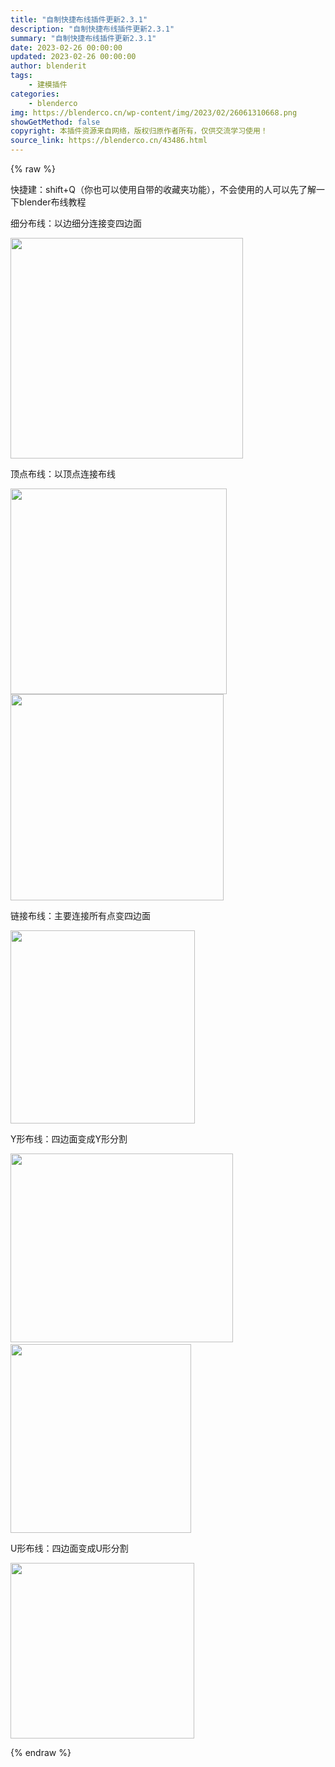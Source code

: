 ```yaml
---
title: "自制快捷布线插件更新2.3.1"
description: "自制快捷布线插件更新2.3.1"
summary: "自制快捷布线插件更新2.3.1"
date: 2023-02-26 00:00:00
updated: 2023-02-26 00:00:00
author: blenderit
tags: 
    - 建模插件
categories:
    - blenderco
img: https://blenderco.cn/wp-content/img/2023/02/26061310668.png
showGetMethod: false
copyright: 本插件资源来自网络，版权归原作者所有，仅供交流学习使用！
source_link: https://blenderco.cn/43486.html
---
```


{% raw %}
<p>快捷建：shift+Q（你也可以使用自带的收藏夹功能），不会使用的人可以先了解一下blender布线教程</p><p>细分布线：以边细分连接变四边面</p><p><img loading="lazy" class="alignnone wp-image-43883" src="https://blenderco.cn/wp-content/img/2023/02/26061310668.png" alt="" width="372" height="353"></p><p>顶点布线：以顶点连接布线</p><p><img loading="lazy" class="alignnone wp-image-43879" src="https://blenderco.cn/wp-content/img/2023/02/26061308639.png" alt="" width="346" height="329"><img loading="lazy" class="alignnone wp-image-43882" src="https://blenderco.cn/wp-content/img/2023/02/26061309328.png" alt="" width="341" height="330"></p><p>链接布线：主要连接所有点变四边面</p><p><img loading="lazy" class="alignnone wp-image-43880" src="https://blenderco.cn/wp-content/img/2023/02/26061309544.png" alt="" width="295" height="309"></p><p>Y形布线：四边面变成Y形分割</p><p><img loading="lazy" class="alignnone wp-image-43878" src="https://blenderco.cn/wp-content/img/2023/02/26061308707.png" alt="" width="356" height="302"> <img loading="lazy" class="alignnone wp-image-43877" src="https://blenderco.cn/wp-content/img/2023/02/26061308751.png" alt="" width="289" height="302"></p><p>U形布线：四边面变成U形分割</p><p><img loading="lazy" class="alignnone wp-image-43876" src="https://blenderco.cn/wp-content/img/2023/02/26061308111.png" alt="" width="294" height="281"></p>
<div style="display: none">blenderco</div>
{% endraw %}
